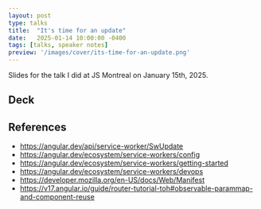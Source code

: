 ```yaml
---
layout: post
type: talks
title:  "It's time for an update"
date:   2025-01-14 10:00:00 -0400
tags: [talks, speaker notes]
preview: '/images/cover/its-time-for-an-update.png'
---
```


Slides for the talk I did at JS Montreal on January 15th, 2025.

## Deck

<Frame src="https://www.slideshare.net/slideshow/embed_code/key/yomApgTP8FiSbg?hostedIn=slideshare&page=upload" />

## References

- https://angular.dev/api/service-worker/SwUpdate
- https://angular.dev/ecosystem/service-workers/config 
- https://angular.dev/ecosystem/service-workers/getting-started
- https://angular.dev/ecosystem/service-workers/devops 
- https://developer.mozilla.org/en-US/docs/Web/Manifest
- https://v17.angular.io/guide/router-tutorial-toh#observable-parammap-and-component-reuse
